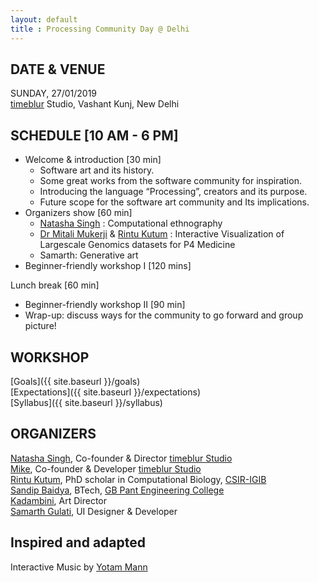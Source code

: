 ```yaml
---
layout: default
title : Processing Community Day @ Delhi
---
```

## DATE & VENUE
SUNDAY, 27/01/2019  
[timeblur](https://www.timeblur.io) Studio, Vashant Kunj, New Delhi  

## SCHEDULE [10 AM - 6 PM]
- Welcome & introduction [30 min]
  - Software art and its history.
  - Some great works from the software community for inspiration.
  - Introducing the language “Processing”, creators and its purpose.
  - Future scope for the software art community and Its implications.  
- Organizers show [60 min]
  - [Natasha Singh](https://www.timeblur.io/#about-us) : Computational ethnography
  - [Dr Mitali Mukerji](https://en.wikipedia.org/wiki/Mitali_Mukerji) & [Rintu Kutum](https://twitter.com/rintukutum) : Interactive Visualization of Largescale Genomics datasets for P4 Medicine
  - Samarth: Generative art  
- Beginner-friendly workshop I [120 mins]  

Lunch break [60 min]  
- Beginner-friendly workshop II [90 min]  
- Wrap-up: discuss ways for the community to go forward and group picture!


## WORKSHOP
[Goals]({{ site.baseurl }}/goals)  
[Expectations]({{ site.baseurl }}/expectations)  
[Syllabus]({{ site.baseurl }}/syllabus)  

## ORGANIZERS
[Natasha Singh](https://twitter.com/n_tashing), Co-founder & Director [timeblur Studio](https://twitter.com/timeblurIndia)  
[Mike](https://twitter.com/MikeCj184), Co-founder & Developer [timeblur Studio](https://twitter.com/timeblurIndia)  
[Rintu Kutum](https://twitter.com/rintukutum), PhD scholar in Computational Biology, [CSIR-IGIB](https://twitter.com/IGIB_DEL_110007)  
[Sandip Baidya](https://twitter.com/grassDipper), BTech, [GB Pant Engineering College](http://www.gbpec.edu.in/)  
[Kadambini](https://www.instagram.com/dotssandpoint/), Art Director  
[Samarth Gulati](https://twitter.com/samarthishere), UI Designer & Developer  

## Inspired and adapted  
Interactive Music by [Yotam Mann](https://github.com/tambien/InteractiveMusic)
